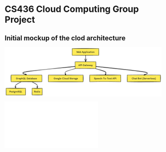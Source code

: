 # CS436 Cloud Computing Group Project

## Initial mockup of the clod architecture

![Initial mockup of the cloud architecture](./CS%20436%20Mock%20Structure.png)

![Project Plan](./CS436%20Project%20Plan.pdf)
